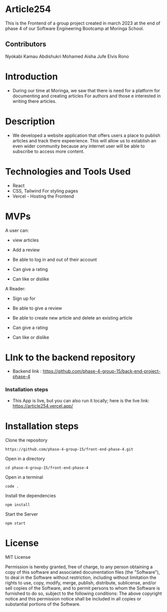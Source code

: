 # Article254

This is the Frontend of a group project created in march 2023 at the end of phase 4 of our Software Engineering Bootcamp at Moringa School.

## Contributors

Nyokabi Kamau
Abdishukri Mohamed
Aisha Jufe
Elvis Rono
# Introduction

- During our time at Moringa, we saw that there is need for a platform for documenting and creating articles For authors and those e interested in writing there articles.

# Description

- We developed a website application that offers users a place to publish articles and track there expeerience. This will allow us to establish an even wider community because any internet user will be able to subscribe to access more content.

# Technologies and Tools Used
* React 
* CSS, Tailwind For styling pages
* Vercel - Hosting the Frontend

# MVPs

A user can:

* view articles

* Add a review

* Be able to log in and out of their account

* Can give a rating

* Can like or dislike


A Reader:

* Sign up for

* Be able to give a review

* Be able to create new article and delete an existing article

* Can give a rating

* Can like or dislike



# LInk to the backend repository

* Backend link : https://github.com/phase-4-group-15/back-end-project-phase-4


### Installation steps

* This App is live, but you can also run it locally; here is the live link: https://article254.vercel.app/



# Installation steps

Clone the repository

```
https://github.com/phase-4-group-15/front-end-phase-4.git
```

Open in a directory

```
cd phase-4-group-15/front-end-phase-4
```

Open in a terminal

```
code .
```

Install the dependencies

```
npm install
```
Start the Server

```
npm start
```



# License

MIT License

Permission is hereby granted, free of charge, to any person obtaining a copy
of this software and associated documentation files (the "Software"), to deal
in the Software without restriction, including without limitation the rights
to use, copy, modify, merge, publish, distribute, sublicense, and/or sell
copies of the Software, and to permit persons to whom the Software is
furnished to do so, subject to the following conditions:
The above copyright notice and this permission notice shall be included in all
copies or substantial portions of the Software.
